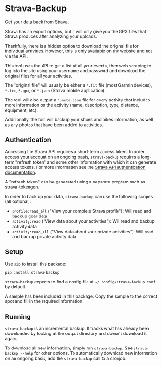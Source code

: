 Strava-Backup
=============
Get your data back from Strava.

Strava has an export options, but it will only give you the GPX files that Strava produces after
analyzing your uploads.

Thankfully, there is a hidden option to download the original file for individual activities.
However, this is only available on the website and not via the API.

This tool uses the API to get a list of all your events, then web scraping to log into the site
using your username and password and download the original files for all your activities.

The "original file" will usually be either a `*.fit` file (most Garmin devices), `*.tcx`, `*.gpx`,
or `*.json` (Strava mobile application).

The tool will also output a `*.meta.json` file for every activity that includes more information on
the activity (name, description, type, distance, equipment, etc).

Additionally, the tool will backup your shoes and bikes information, as well as any photos that have
been added to activities.


Authentication
--------------
Accessing the Strava API requires a short-term access token. In order access your account on an
ongoing basis, `strava-backup` requires a long-term "refresh token" and some other information with
which it can generate access tokens. For more information see the [Strava API authentication
documentation](https://developers.strava.com/docs/authentication/).

A "refresh token" can be generated using a separate program such as
[strava-tokengen](https://github.com/pR0Ps/strava-tokengen).

In order to back up your data, `strava-backup` can use the following scopes (all optional):
- `profile:read_all` ("View your complete Strava profile"): Will read and backup gear data
- `activity:read` ("View data about your activities"): Will read and backup activity data
- `activity:read_all` ("View data about your private activities"): Will read and backup private activity data


Setup
-----
Use `pip` to install this package:
```bash
pip install strava-backup
```

`strava-backup` expects to find a config file at `~/.config/strava-backup.conf` by default.

A sample has been included in this package. Copy the sample to the correct spot and fill in the
required information.


Running
-------
`strava-backup` is an incremental backup. It tracks what has already been downloaded by looking at
the output directory and doesn't download it again.

To download all new information, simply run `strava-backup`. See `strava-backup --help` for other
options. To automatically download new information on an ongoing basis, add the `strava-backup` call
to a cronjob.
